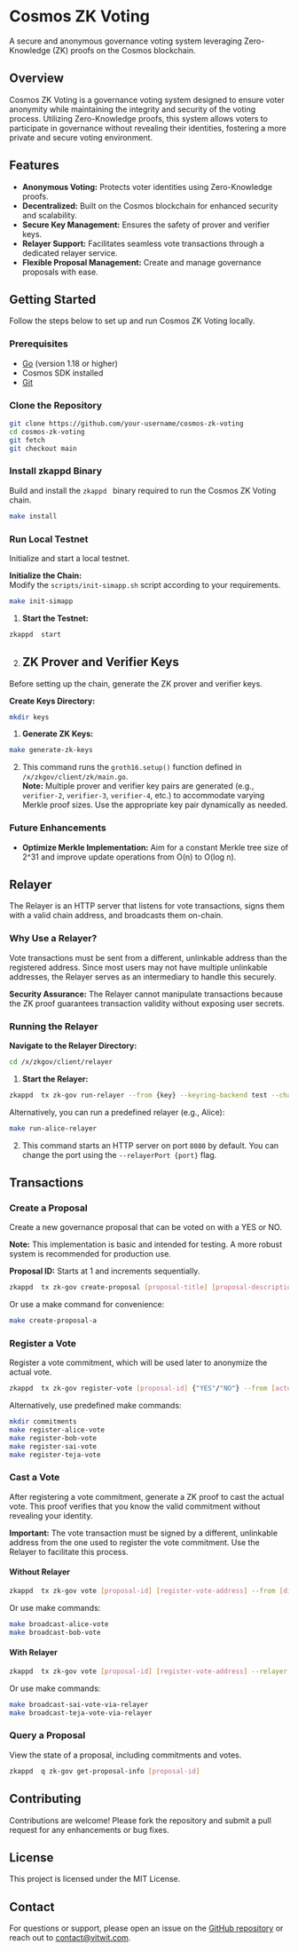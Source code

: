 # **Cosmos ZK Voting**

A secure and anonymous governance voting system leveraging Zero-Knowledge (ZK) proofs on the Cosmos blockchain.

## **Overview**

Cosmos ZK Voting is a governance voting system designed to ensure voter anonymity while maintaining the integrity and security of the voting process. Utilizing Zero-Knowledge proofs, this system allows voters to participate in governance without revealing their identities, fostering a more private and secure voting environment.

## **Features**

* **Anonymous Voting:** Protects voter identities using Zero-Knowledge proofs.  
* **Decentralized:** Built on the Cosmos blockchain for enhanced security and scalability.  
* **Secure Key Management:** Ensures the safety of prover and verifier keys.  
* **Relayer Support:** Facilitates seamless vote transactions through a dedicated relayer service.  
* **Flexible Proposal Management:** Create and manage governance proposals with ease.

## **Getting Started**

Follow the steps below to set up and run Cosmos ZK Voting locally.

### **Prerequisites**

* [Go](https://golang.org/doc/install) (version 1.18 or higher)  
* Cosmos SDK installed  
* [Git](https://git-scm.com/downloads)

### **Clone the Repository**
```bash
git clone https://github.com/your-username/cosmos-zk-voting
cd cosmos-zk-voting
git fetch
git checkout main
```

### **Install zkappd  Binary**

Build and install the `zkappd ` binary required to run the Cosmos ZK Voting chain.

```bash
make install
```

### **Run Local Testnet**

Initialize and start a local testnet.

**Initialize the Chain:**  
Modify the `scripts/init-simapp.sh` script according to your requirements.  
```bash
make init-simapp
```

1. **Start the Testnet:**  
```bash
zkappd  start
```

2. ## **ZK Prover and Verifier Keys**

Before setting up the chain, generate the ZK prover and verifier keys.

**Create Keys Directory:**  
```bash
mkdir keys
```

1. **Generate ZK Keys:**  
```bash
make generate-zk-keys
```

2. This command runs the `groth16.setup()` function defined in `/x/zkgov/client/zk/main.go`.  
   **Note:** Multiple prover and verifier key pairs are generated (e.g., `verifier-2`, `verifier-3`, `verifier-4`, etc.) to accommodate varying Merkle proof sizes. Use the appropriate key pair dynamically as needed.

### **Future Enhancements**

* **Optimize Merkle Implementation:** Aim for a constant Merkle tree size of 2^31 and improve update operations from O(n) to O(log n).

## **Relayer**

The Relayer is an HTTP server that listens for vote transactions, signs them with a valid chain address, and broadcasts them on-chain.

### **Why Use a Relayer?**

Vote transactions must be sent from a different, unlinkable address than the registered address. Since most users may not have multiple unlinkable addresses, the Relayer serves as an intermediary to handle this securely.

**Security Assurance:** The Relayer cannot manipulate transactions because the ZK proof guarantees transaction validity without exposing user secrets.

### **Running the Relayer**

**Navigate to the Relayer Directory:**  
```bash
cd /x/zkgov/client/relayer
```

1. **Start the Relayer:**  
```bash
zkappd  tx zk-gov run-relayer --from {key} --keyring-backend test --chain-id {chain-id} -y
```

Alternatively, you can run a predefined relayer (e.g., Alice):  
```bash
make run-alice-relayer
```

2. This command starts an HTTP server on port `8080` by default. You can change the port using the `--relayerPort {port}` flag.

## **Transactions**

### **Create a Proposal**

Create a new governance proposal that can be voted on with a YES or NO.

**Note:** This implementation is basic and intended for testing. A more robust system is recommended for production use.

**Proposal ID:** Starts at 1 and increments sequentially.

```bash
zkappd  tx zk-gov create-proposal [proposal-title] [proposal-description] --from [address] --keyring-backend test --chain-id [chain-id]
```

Or use a make command for convenience:

```bash
make create-proposal-a
```

### **Register a Vote**

Register a vote commitment, which will be used later to anonymize the actual vote.

```bash
zkappd  tx zk-gov register-vote [proposal-id] {"YES"/"NO"} --from [actual-voter-address] --keyring-backend test --chain-id [chain-id]
```

Alternatively, use predefined make commands:

```bash
mkdir commitments
make register-alice-vote
make register-bob-vote
make register-sai-vote
make register-teja-vote
```

### **Cast a Vote**

After registering a vote commitment, generate a ZK proof to cast the actual vote. This proof verifies that you know the valid commitment without revealing your identity.

**Important:** The vote transaction must be signed by a different, unlinkable address from the one used to register the vote commitment. Use the Relayer to facilitate this process.

#### **Without Relayer**

```bash
zkappd  tx zk-gov vote [proposal-id] [register-vote-address] --from [different-unlinkable-address] --keyring-backend test --chain-id [chain-id]
```

Or use make commands:

```bash
make broadcast-alice-vote
make broadcast-bob-vote
```

#### **With Relayer**

```bash
zkappd  tx zk-gov vote [proposal-id] [register-vote-address] --relayer [relayer-address]
```

Or use make commands:

```bash
make broadcast-sai-vote-via-relayer
make broadcast-teja-vote-via-relayer
```

### **Query a Proposal**

View the state of a proposal, including commitments and votes.

```bash
zkappd  q zk-gov get-proposal-info [proposal-id]
```

## **Contributing**

Contributions are welcome\! Please fork the repository and submit a pull request for any enhancements or bug fixes.

## **License**

This project is licensed under the MIT License.

## **Contact**

For questions or support, please open an issue on the [GitHub repository](https://github.com/vitwit/cosmos-zk-voting) or reach out to contact@vitwit.com.

